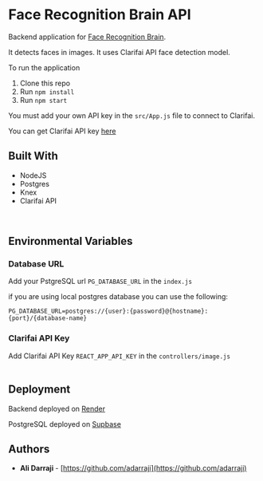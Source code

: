 # Face Recognition Brain API

Backend application for [Face Recognition Brain](https://github.com/adarraji/face-recognition-brain).

It detects faces in images. It uses Clarifai API face detection model.


To run the application

1. Clone this repo
2. Run `npm install`
3. Run `npm start`

You must add your own API key in the `src/App.js` file to connect to Clarifai.

You can get Clarifai API key [here](https://www.clarifai.com/)


## Built With

* NodeJS 
* Postgres
* Knex 
* Clarifai API
<br/>

## Environmental Variables

### Database URL

Add your PstgreSQL url `PG_DATABASE_URL` in the `index.js`

if you are using local postgres database you can use the following:

`PG_DATABASE_URL=postgres://{user}:{password}@{hostname}:{port}/{database-name}`
<br/>

### Clarifai API Key

Add Clarifai API Key `REACT_APP_API_KEY` in the `controllers/image.js`
<br/>
<br/>



## Deployment

Backend deployed on [Render](https://render.com/)

PostgreSQL deployed on [Supbase](https://supabase.com/database)


## Authors

- **Ali Darraji** - [https://github.com/adarraji](https://github.com/adarraji)